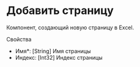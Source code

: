 # Добавить страницу

Компонент, создающий новую страницу в Excel.

Свойства
  - Имя*: [String] Имя страницы
  - Индекс: [Int32] Индекс страницы

